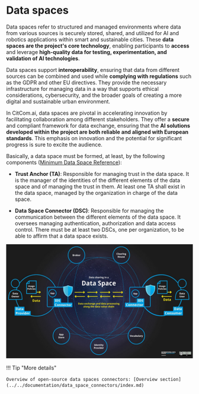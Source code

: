 # Data spaces
Data spaces refer to structured and managed environments where data from various sources is securely stored, shared, and utilized for AI and robotics applications within smart and sustainable cities. These **data spaces are the project's core technology**, enabling participants to **access** and leverage **high-quality data for testing, experimentation, and validation of AI technologies**.

Data spaces support **interoperability**, ensuring that data from different sources can be combined and used while **complying with regulations** such as the GDPR and other EU directives. They provide the necessary infrastructure for managing data in a way that supports ethical considerations, cybersecurity, and the broader goals of creating a more digital and sustainable urban environment.

In CitCom.ai, data spaces are pivotal in accelerating innovation by facilitating collaboration among different stakeholders. They offer a **secure** and compliant framework for data exchange, ensuring that the **AI solutions developed within the project are both reliable and aligned with European standards**. This emphasis on innovation and the potential for significant progress is sure to excite the audience.

Basically, a data space must be formed, at least, by the following components ([Minimum Data Space Reference](../../documentation/data_space_connectors/fiware/index.md#minimum-data-space)): 

- **Trust Anchor (TA)**: Responsible for managing trust in the data space. It is the manager of the identities of the different elements of the data space and of managing the trust in them. At least one TA shall exist in the data space, managed by the organization in charge of the data space. 

- **Data Space Connector (DSC)**: Responsible for managing the communication between the different elements of the data space. It oversees managing authentication, authorization and data access control. There must be at least two DSCs, one per organization, to be able to affirm that a data space exists.

![data_space](img/basic_architectural_concepts_ids.png)

!!! Tip "More details"

    Overview of open-source data spaces connectors: [Overview section](../../documentation/data_space_connectors/index.md)